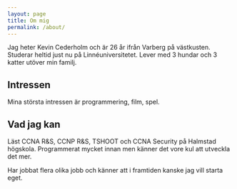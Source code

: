 ```yaml
---
layout: page
title: Om mig
permalink: /about/
---
```


Jag heter Kevin Cederholm och är 26 år ifrån Varberg på västkusten. Studerar heltid just nu på Linnéuniversitetet.
Lever med 3 hundar och 3 katter utöver min familj.

## Intressen ##
Mina största intressen är programmering, film, spel.


## Vad jag kan ##
Läst CCNA R&S, CCNP R&S, TSHOOT och CCNA Security på Halmstad högskola.
Programmerat mycket innan men känner det vore kul att utveckla det mer.

Har jobbat flera olika jobb och känner att i framtiden kanske jag vill starta eget.
